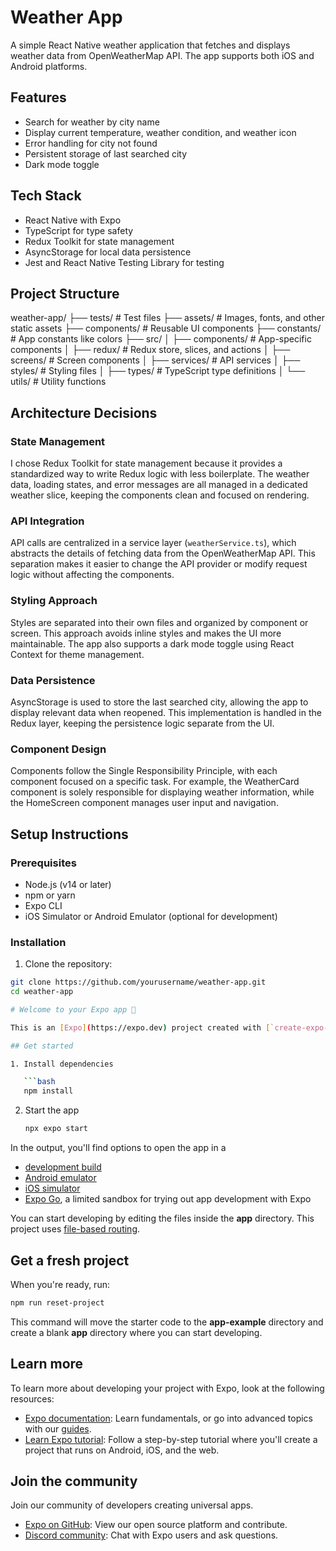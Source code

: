 # Weather App

A simple React Native weather application that fetches and displays weather data from OpenWeatherMap API. The app supports both iOS and Android platforms.

## Features

- Search for weather by city name
- Display current temperature, weather condition, and weather icon
- Error handling for city not found
- Persistent storage of last searched city
- Dark mode toggle

## Tech Stack

- React Native with Expo
- TypeScript for type safety
- Redux Toolkit for state management
- AsyncStorage for local data persistence
- Jest and React Native Testing Library for testing

## Project Structure

weather-app/
├── tests/           # Test files
├── assets/              # Images, fonts, and other static assets
├── components/          # Reusable UI components
├── constants/           # App constants like colors
├── src/
│   ├── components/      # App-specific components
│   ├── redux/           # Redux store, slices, and actions
│   ├── screens/         # Screen components
│   ├── services/        # API services
│   ├── styles/          # Styling files
│   ├── types/           # TypeScript type definitions
│   └── utils/           # Utility functions


## Architecture Decisions

### State Management
I chose Redux Toolkit for state management because it provides a standardized way to write Redux logic with less boilerplate. The weather data, loading states, and error messages are all managed in a dedicated weather slice, keeping the components clean and focused on rendering.

### API Integration
API calls are centralized in a service layer (`weatherService.ts`), which abstracts the details of fetching data from the OpenWeatherMap API. This separation makes it easier to change the API provider or modify request logic without affecting the components.

### Styling Approach
Styles are separated into their own files and organized by component or screen. This approach avoids inline styles and makes the UI more maintainable. The app also supports a dark mode toggle using React Context for theme management.

### Data Persistence
AsyncStorage is used to store the last searched city, allowing the app to display relevant data when reopened. This implementation is handled in the Redux layer, keeping the persistence logic separate from the UI.

### Component Design
Components follow the Single Responsibility Principle, with each component focused on a specific task. For example, the WeatherCard component is solely responsible for displaying weather information, while the HomeScreen component manages user input and navigation.

## Setup Instructions

### Prerequisites
- Node.js (v14 or later)
- npm or yarn
- Expo CLI
- iOS Simulator or Android Emulator (optional for development)

### Installation

1. Clone the repository:
```bash
git clone https://github.com/yourusername/weather-app.git
cd weather-app

# Welcome to your Expo app 👋

This is an [Expo](https://expo.dev) project created with [`create-expo-app`](https://www.npmjs.com/package/create-expo-app).

## Get started

1. Install dependencies

   ```bash
   npm install
   ```

2. Start the app

   ```bash
   npx expo start
   ```

In the output, you'll find options to open the app in a

- [development build](https://docs.expo.dev/develop/development-builds/introduction/)
- [Android emulator](https://docs.expo.dev/workflow/android-studio-emulator/)
- [iOS simulator](https://docs.expo.dev/workflow/ios-simulator/)
- [Expo Go](https://expo.dev/go), a limited sandbox for trying out app development with Expo

You can start developing by editing the files inside the **app** directory. This project uses [file-based routing](https://docs.expo.dev/router/introduction).

## Get a fresh project

When you're ready, run:

```bash
npm run reset-project
```

This command will move the starter code to the **app-example** directory and create a blank **app** directory where you can start developing.

## Learn more

To learn more about developing your project with Expo, look at the following resources:

- [Expo documentation](https://docs.expo.dev/): Learn fundamentals, or go into advanced topics with our [guides](https://docs.expo.dev/guides).
- [Learn Expo tutorial](https://docs.expo.dev/tutorial/introduction/): Follow a step-by-step tutorial where you'll create a project that runs on Android, iOS, and the web.

## Join the community

Join our community of developers creating universal apps.

- [Expo on GitHub](https://github.com/expo/expo): View our open source platform and contribute.
- [Discord community](https://chat.expo.dev): Chat with Expo users and ask questions.

